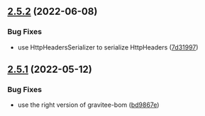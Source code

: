 ## [2.5.2](https://github.com/gravitee-io/gravitee-reporter-file/compare/2.5.1...2.5.2) (2022-06-08)


### Bug Fixes

* use HttpHeadersSerializer to serialize HttpHeaders ([7d31997](https://github.com/gravitee-io/gravitee-reporter-file/commit/7d31997ef60909ef022a0d7a35653d043b1734cf))

## [2.5.1](https://github.com/gravitee-io/gravitee-reporter-file/compare/2.5.0...2.5.1) (2022-05-12)


### Bug Fixes

* use the right version of gravitee-bom ([bd9867e](https://github.com/gravitee-io/gravitee-reporter-file/commit/bd9867e967acf4ad098665b8ce46f06f29a9b30e))
